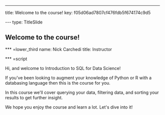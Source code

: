 ---
title: Welcome to the course!
key: f05d06ad7807cf476fdb5f674174c9d5


--- type: TitleSlide
## Welcome to the course!


*** =lower_third
name: Nick Carchedi
title: Instructor

*** =script

Hi, and welcome to Introduction to SQL for Data Science!

If you've been looking to augment your knowledge of Python or R with a databasing language then this is the course for you.

In this course we'll cover querying your data, filtering data, and sorting your results to get further insight.

We hope you enjoy the course and learn a lot. Let's dive into it!
